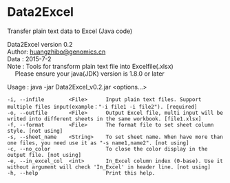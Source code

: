 # Data2Excel
Transfer plain text data to Excel (Java code) 

Data2Excel version 0.2  
Author: huangzhibo@genomics.cn  
Data  : 2015-7-2  
Note  : Tools for transform plain text file into Excelfile(.xlsx)  
&ensp;&ensp; Please ensure your java(JDK) version is 1.8.0 or later   

Usage : java -jar Data2Excel_v0.2.jar <options...>  

	-i, --infile      	<File>  	Input plain text files. Support multiple files input(example："-i file1 -i file2"). [required]
	-o, --outfile     	<File>  	Output Excel file, multi input will be writed into different sheets in the same workbook. [file1.xlsx]
	-f, --format      	<File>  	The format file to set sheet column style. [not using]
	-s, --sheet_name  	<String>	To set sheet name. When have more than one files, you need use it as "-s name1,name2". [not using]
	-c, --no_color    	        	To close the color display in the output file. [not using]
	-e, --in_excel_col	<int>   	In_Excel column index (0-base). Use it without argument will check 'In_Excel' in header line. [not using]
	-h, --help        	        	Print this help.
